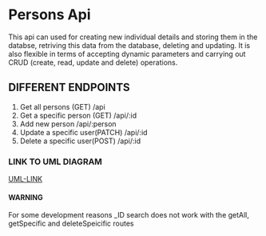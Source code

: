 # Persons Api

This api can used for creating new individual details and storing them in the databse, retriving this data from the database, deleting and updating. It is also flexible in terms of accepting dynamic parameters and carrying out CRUD (create, read, update and delete) operations.

## DIFFERENT ENDPOINTS

1. Get all persons (GET)
   /api
2. Get a specific person (GET)
   /api/:id
3. Add new person
   /api/:person
4. Update a specific user(PATCH)
   /api/:id
5. Delete a specific user(POST)
   /api/:id

### LINK TO UML DIAGRAM
[UML-LINK](https://drive.google.com/file/d/12-S6neQSz2Ny44Ne2d_6uwuo9fn7Nxpk/view)

#### WARNING

For some development reasons \_ID search does not work with the getAll, getSpecific and deleteSpeicific routes
